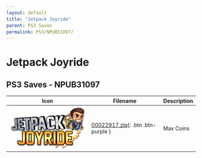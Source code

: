 ```yaml
---
layout: default
title: "Jetpack Joyride"
parent: PS3 Saves
permalink: PS3/NPUB31097/
---
```

# Jetpack Joyride

## PS3 Saves - NPUB31097

| Icon | Filename | Description |
|------|----------|-------------|
| ![Jetpack Joyride](ICON0.PNG) | [00022917.zip](00022917.zip){: .btn .btn-purple } | Max Coins |
